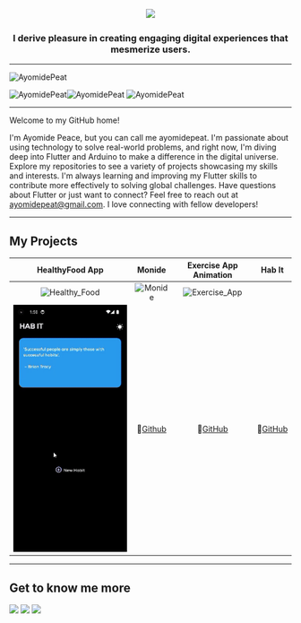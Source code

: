 <p align="center">
  <img src="https://capsule-render.vercel.app/api?text=Hi 👋, I'm Peace&animation=fadeIn&type=waving&color=gradient&height=100"/>
</p>

<h3 align="center">I derive pleasure in creating engaging digital experiences that mesmerize users. </h3>

---


![AyomidePeat](https://github-profile-trophy.vercel.app/?username=AyomidePeat&theme=radical&row=1&column=7&margin-w=15&margin-h=15&no-bg=true&no-frame=true)
<p><img align="left" src="https://github-readme-stats.vercel.app/api/top-langs?username=AyomidePeat&show_icons=true&locale=en&layout=compact&theme=onedark" alt="AyomidePeat" /></p>

![AyomidePeat](https://github-readme-stats.vercel.app/api?username=AyomidePeat&show_icons=true&theme=radical)
![AyomidePeat](https://github-readme-streak-stats.herokuapp.com/?user=AyomidePeat&theme=radical)


---
Welcome to my GitHub home!

I'm Ayomide Peace, but you can call me ayomidepeat. I'm passionate about using technology to solve real-world problems, and right now, I'm diving deep into Flutter and Arduino to make a difference in the digital universe. Explore my repositories to see a variety of projects showcasing my skills and interests. I'm always learning and improving my Flutter skills to contribute more effectively to solving global challenges. Have questions about Flutter or just want to connect? Feel free to reach out at ayomidepeat@gmail.com. I love connecting with fellow developers!

---

## My Projects
| HealthyFood App | Monide | Exercise App Animation | Hab It |
| :---: | :---: | :---: | :---: |
| ![Healthy_Food](https://github.com/AyomidePeat/Healthy-Food-App/blob/d1ce9269c1b86817072f1aafab30201aa5500363/healthfood.gif) | ![Monide](https://github.com/AyomidePeat/monide/blob/71b2bc75dfd5af5df0e4722f2b6fd5569b896df9/monide.gif) | ![Exercise_App](https://github.com/AyomidePeat/exercise-app-animation/blob/bf99205846bcfb2572057e3407e59347c2869095/healthanimation.gif) |
![Hab it](https://github.com/AyomidePeat/hab_it/blob/9e8f48be70fad88e45fcb75e28680487d2ae334e/gif.gif)| 🔗[Github](https://github.com/AyomidePeat/Healthy-Food-App) | 🔗[GitHub](https://github.com/AyomidePeat/monide) | 🔗[GitHub](https://github.com/AyomidePeat/exercise-app-animation) | 🔗[GitHub](https://github.com/AyomidePeat/hab_it) 



---
## Get to know me more

![](https://img.shields.io/twitter/follow/ayomidePeat__?logo=twitter&style=for-the-badge)
![](https://img.shields.io/github/followers/AyomidePeat?logo=github&style=for-the-badge)
[![](https://img.shields.io/badge/Medium-12100E?style=for-the-badge&logo=medium&logoColor=white)](https://medium.com/@ayomidepeat)

<!---
AyomidePeat/AyomidePeat is a ✨ special ✨ repository because its `README.md` (this file) appears on your GitHub profile.
You can click thePreview link to take a look at your changes.
--->
